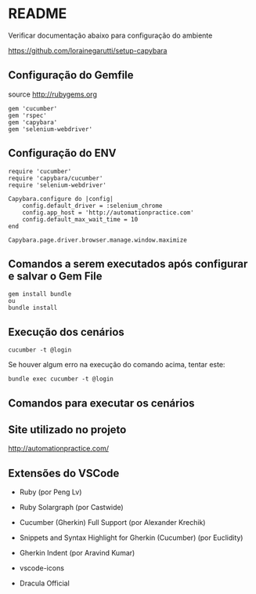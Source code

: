 # README

 Verificar documentação abaixo para configuração do ambiente
 
  <https://github.com/lorainegarutti/setup-capybara>

## Configuração do Gemfile

source <http://rubygems.org>

```gemfile
gem 'cucumber'
gem 'rspec'
gem 'capybara'
gem 'selenium-webdriver'
```

## Configuração do ENV

```env
require 'cucumber'
require 'capybara/cucumber'
require 'selenium-webdriver'

Capybara.configure do |config|
    config.default_driver = :selenium_chrome
    config.app_host = 'http://automationpractice.com'
    config.default_max_wait_time = 10
end

Capybara.page.driver.browser.manage.window.maximize
```

## Comandos a serem executados após configurar e salvar o Gem File

```command
gem install bundle
ou
bundle install
```

## Execução dos cenários

```command
cucumber -t @login
```

Se houver algum erro na execução do comando acima, tentar este:

```command
bundle exec cucumber -t @login
```

## Comandos para executar os cenários

## Site utilizado no projeto

<http://automationpractice.com/>

## Extensões do VSCode

- Ruby (por Peng Lv)

- Ruby Solargraph
(por Castwide)

- Cucumber (Gherkin) Full Support
(por Alexander Krechik)

- Snippets and Syntax Highlight for Gherkin (Cucumber)
(por Euclidity)

- Gherkin Indent
(por Aravind Kumar)

- vscode-icons

- Dracula Official
